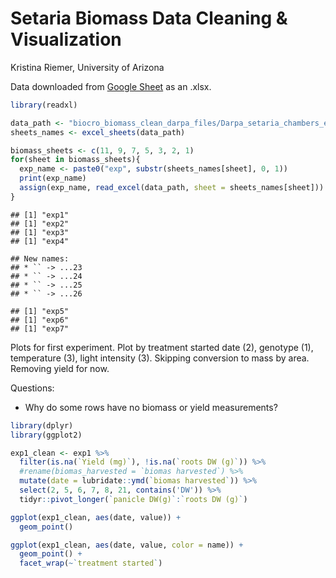 Setaria Biomass Data Cleaning & Visualization
================
Kristina Riemer, University of Arizona

Data downloaded from [Google
Sheet](https://docs.google.com/spreadsheets/d/134qzz1mcfKyGSS4vMOh0CONUECUuMiDyp6D_pzGjfi0/edit#gid=1249864874)
as an .xlsx.

``` r
library(readxl)

data_path <- "biocro_biomass_clean_darpa_files/Darpa_setaria_chambers_experiments.xlsx"
sheets_names <- excel_sheets(data_path)

biomass_sheets <- c(11, 9, 7, 5, 3, 2, 1)
for(sheet in biomass_sheets){
  exp_name <- paste0("exp", substr(sheets_names[sheet], 0, 1))
  print(exp_name)
  assign(exp_name, read_excel(data_path, sheet = sheets_names[sheet]))
}
```

    ## [1] "exp1"
    ## [1] "exp2"
    ## [1] "exp3"
    ## [1] "exp4"

    ## New names:
    ## * `` -> ...23
    ## * `` -> ...24
    ## * `` -> ...25
    ## * `` -> ...26

    ## [1] "exp5"
    ## [1] "exp6"
    ## [1] "exp7"

Plots for first experiment. Plot by treatment started date (2), genotype
(1), temperature (3), light intensity (3). Skipping conversion to mass
by area. Removing yield for now.

Questions:

  - Why do some rows have no biomass or yield measurements?

<!-- end list -->

``` r
library(dplyr)
library(ggplot2)

exp1_clean <- exp1 %>% 
  filter(is.na(`Yield (mg)`), !is.na(`roots DW (g)`)) %>% 
  #rename(biomas_harvested = `biomas harvested`) %>% 
  mutate(date = lubridate::ymd(`biomas harvested`)) %>% 
  select(2, 5, 6, 7, 8, 21, contains('DW')) %>% 
  tidyr::pivot_longer(`panicle DW(g)`:`roots DW (g)`)

ggplot(exp1_clean, aes(date, value)) +
  geom_point()

ggplot(exp1_clean, aes(date, value, color = name)) +
  geom_point() +
  facet_wrap(~`treatment started`)
```
